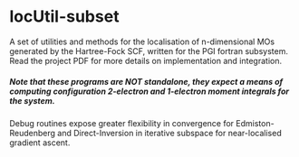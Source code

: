 # locUtil-subset
A set of utilities and methods for the localisation of n-dimensional MOs generated by the Hartree-Fock SCF, written for the PGI fortran subsystem.
Read the project PDF for more details on implementation and integration.

##### Note that these programs are NOT standalone, they expect a means of computing configuration 2-electron and 1-electron moment integrals for the system.

Debug routines expose greater flexibility in convergence for Edmiston-Reudenberg and Direct-Inversion in iterative subspace for near-localised gradient ascent.
